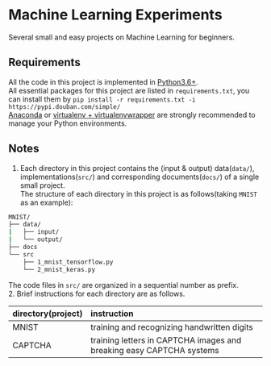 # Machine Learning Experiments
Several small and easy projects on Machine Learning for beginners.

## Requirements
All the code in this project is implemented in [Python3.6+](https://www.python.org/downloads/).  
All essential packages for this project are listed in `requirements.txt`, you can install them by 
`pip install -r requirements.txt -i https://pypi.douban.com/simple/`  
[Anaconda](https://docs.anaconda.com/anaconda/) or [virtualenv + virtualenvwrapper](http://www.jianshu.com/p/44ab75fbaef2) are strongly recommended to manage your Python environments.

## Notes
1. Each directory in this project contains the (input & output) data(`data/`), implementations(`src/`) and corresponding documents(`docs/`) of a single small project.  
The structure of each directory in this project is as follows(taking `MNIST` as an example):  
```bash
MNIST/
├── data/
|   ├── input/
|   └── output/
├── docs
└── src
    ├── 1_mnist_tensorflow.py
    └── 2_mnist_keras.py
```
The code files in `src/` are organized in a sequential number as prefix.  
2. Brief instructions for each directory are as follows.
 
 | directory(project) | instruction |
 | :--- | :--- |
 | MNIST | training and recognizing handwritten digits |
 | CAPTCHA | training letters in CAPTCHA images and breaking easy CAPTCHA systems |
